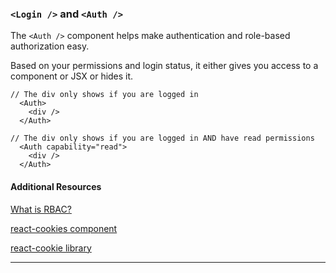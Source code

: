 
### `<Login />` and `<Auth />`

The `<Auth />` component helps make authentication and role-based authorization easy.

Based on your permissions and login status, it either gives you access to a component or JSX or hides it.

```
// The div only shows if you are logged in
  <Auth>
    <div />
  </Auth>

// The div only shows if you are logged in AND have read permissions
  <Auth capability="read">
    <div />
  </Auth>
  ```


#### Additional Resources

[What is RBAC?](https://digitalguardian.com/blog/what-role-based-access-control-rbac-examples-benefits-and-more)

[react-cookies component](https://www.npmjs.com/package/react-cookieshttps://www.npmjs.com/package/react-cookies)

[react-cookie library](https://www.npmjs.com/package/react-cookie)

---
